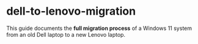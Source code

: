 # dell-to-lenovo-migration
This guide documents the **full migration process** of a Windows 11 system from an old Dell laptop to a new Lenovo laptop.
